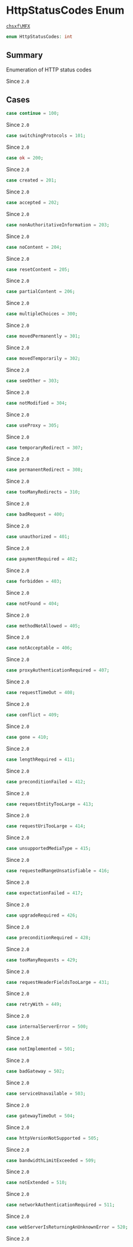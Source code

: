 # HttpStatusCodes Enum

[`chsxf\MFX`](API-Namespace-chsxf_MFX)

```php
enum HttpStatusCodes: int
```

## Summary

Enumeration of HTTP status codes

Since `2.0`

## Cases

```php
case continue = 100;
```

Since `2.0`

```php
case switchingProtocols = 101;
```

Since `2.0`

```php
case ok = 200;
```

Since `2.0`

```php
case created = 201;
```

Since `2.0`

```php
case accepted = 202;
```

Since `2.0`

```php
case nonAuthoritativeInformation = 203;
```

Since `2.0`

```php
case noContent = 204;
```

Since `2.0`

```php
case resetContent = 205;
```

Since `2.0`

```php
case partialContent = 206;
```

Since `2.0`

```php
case multipleChoices = 300;
```

Since `2.0`

```php
case movedPermanently = 301;
```

Since `2.0`

```php
case movedTemporarily = 302;
```

Since `2.0`

```php
case seeOther = 303;
```

Since `2.0`

```php
case notModified = 304;
```

Since `2.0`

```php
case useProxy = 305;
```

Since `2.0`

```php
case temporaryRedirect = 307;
```

Since `2.0`

```php
case permanentRedirect = 308;
```

Since `2.0`

```php
case tooManyRedirects = 310;
```

Since `2.0`

```php
case badRequest = 400;
```

Since `2.0`

```php
case unauthorized = 401;
```

Since `2.0`

```php
case paymentRequired = 402;
```

Since `2.0`

```php
case forbidden = 403;
```

Since `2.0`

```php
case notFound = 404;
```

Since `2.0`

```php
case methodNotAllowed = 405;
```

Since `2.0`

```php
case notAcceptable = 406;
```

Since `2.0`

```php
case proxyAuthenticationRequired = 407;
```

Since `2.0`

```php
case requestTimeOut = 408;
```

Since `2.0`

```php
case conflict = 409;
```

Since `2.0`

```php
case gone = 410;
```

Since `2.0`

```php
case lengthRequired = 411;
```

Since `2.0`

```php
case preconditionFailed = 412;
```

Since `2.0`

```php
case requestEntityTooLarge = 413;
```

Since `2.0`

```php
case requestUriTooLarge = 414;
```

Since `2.0`

```php
case unsupportedMediaType = 415;
```

Since `2.0`

```php
case requestedRangeUnsatisfiable = 416;
```

Since `2.0`

```php
case expectationFailed = 417;
```

Since `2.0`

```php
case upgradeRequired = 426;
```

Since `2.0`

```php
case preconditionRequired = 428;
```

Since `2.0`

```php
case tooManyRequests = 429;
```

Since `2.0`

```php
case requestHeaderFieldsTooLarge = 431;
```

Since `2.0`

```php
case retryWith = 449;
```

Since `2.0`

```php
case internalServerError = 500;
```

Since `2.0`

```php
case notImplemented = 501;
```

Since `2.0`

```php
case badGateway = 502;
```

Since `2.0`

```php
case serviceUnavailable = 503;
```

Since `2.0`

```php
case gatewayTimeOut = 504;
```

Since `2.0`

```php
case httpVersionNotSupported = 505;
```

Since `2.0`

```php
case bandwidthLimitExceeded = 509;
```

Since `2.0`

```php
case notExtended = 510;
```

Since `2.0`

```php
case networkAuthenticationRequired = 511;
```

Since `2.0`

```php
case webServerIsReturningAnUnknownError = 520;
```

Since `2.0`

